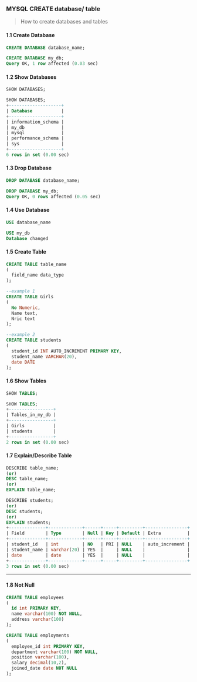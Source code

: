 ### MYSQL CREATE database/ table
> How to create databases and tables
#### **1.1 Create Database**
```sql
CREATE DATABASE database_name;
```
```sql
CREATE DATABASE my_db;
Query OK, 1 row affected (0.03 sec)
```

#### **1.2 Show Databases**
```sql
SHOW DATABASES;
```
```sql
SHOW DATABASES;
+--------------------+
| Database           |
+--------------------+
| information_schema |
| my_db              |
| mysql              |
| performance_schema |
| sys                |
+--------------------+
6 rows in set (0.00 sec)
```

#### **1.3 Drop Database**
```sql
DROP DATABASE database_name;
```
```sql
DROP DATABASE my_db;
Query OK, 0 rows affected (0.05 sec)
```

#### **1.4 Use Database**
```sql
USE database_name
```
```sql
USE my_db
Database changed
```

#### **1.5 Create Table**
```sql
CREATE TABLE table_name
(
  field_name data_type
);
```
```sql
--example 1 
CREATE TABLE Girls
(
  No Numeric, 
  Name text, 
  Nric text
);

--example 2
CREATE TABLE students
(
  student_id INT AUTO_INCREMENT PRIMARY KEY,
  student_name VARCHAR(20),
  date DATE
);
```
#### **1.6 Show Tables**
```sql
SHOW TABLES;
```
```sql
SHOW TABLES;
+-----------------+
| Tables_in_my_db |
+-----------------+
| Girls           |
| students        |
+-----------------+
2 rows in set (0.00 sec)
```

#### **1.7 Explain/Describe Table**
```sql
DESCRIBE table_name;
(or)
DESC table_name;
(or)
EXPLAIN table_name;
```
```sql
DESCRIBE students;
(or)
DESC students;
(or)
EXPLAIN students;
+--------------+-------------+------+-----+---------+----------------+
| Field        | Type        | Null | Key | Default | Extra          |
+--------------+-------------+------+-----+---------+----------------+
| student_id   | int         | NO   | PRI | NULL    | auto_increment |
| student_name | varchar(20) | YES  |     | NULL    |                |
| date         | date        | YES  |     | NULL    |                |
+--------------+-------------+------+-----+---------+----------------+
3 rows in set (0.00 sec)
```
------

#### **1.8 Not Null**
```sql
CREATE TABLE employees
(
  id int PRIMARY KEY, 
  name varchar(100) NOT NULL, 
  address varchar(100)
);

CREATE TABLE employments
(
  employee_id int PRIMARY KEY, 
  department varchar(100) NOT NULL, 
  position varchar(100), 
  salary decimal(10,2), 
  joined_date date NOT NULL
);  
```


